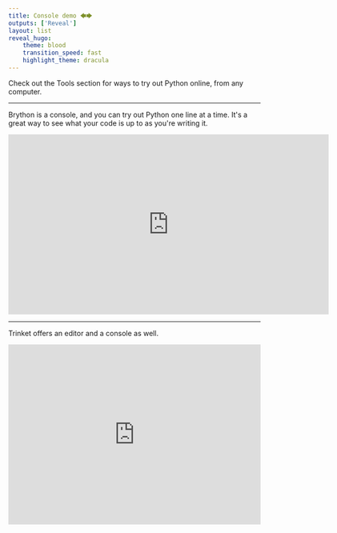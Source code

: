 ```yaml
---
title: Console demo 🡄🡆
outputs: ['Reveal']
layout: list
reveal_hugo:
    theme: blood
    transition_speed: fast
    highlight_theme: dracula
---
```


Check out the Tools section for ways to try out Python online, from any computer.

---

Brython is a console, and you can try out Python one line at a time.
It's a great way to see what your code is up to as you're writing it.

<iframe src="http://brython.info/console.html" width="640" height="360" frameborder="0" scrolling="no"></iframe>

---

Trinket offers an editor and a console as well.

<iframe src="https://trinket.io/embed/python" width="100%" height="360" frameborder="0" scrolling="no"></iframe>
